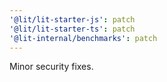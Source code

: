 ```yaml
---
'@lit/lit-starter-js': patch
'@lit/lit-starter-ts': patch
'@lit-internal/benchmarks': patch
---
```


Minor security fixes.
